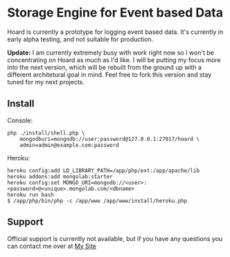 # Storage Engine for Event based Data

Hoard is currently a prototype for logging event based data. It's currently in early alpha testing, and not suitable for production.

**Update:** I am currently extremely busy with work right now so I won't be concentrating on Hoard as much as I'd like. I will be putting my focus more into the next version, which will be rebuilt from the ground up with a different architetural goal in mind. Feel free to fork this version and stay tuned for my next projects.

## Install

Console:

	php ./install/shell.php \
		mongodburi=mongodb://user:password@127.0.0.1:27017/hoard \
		admin=admin@example.com:password
	
Heroku:
	
	heroku config:add LD_LIBRARY_PATH=/app/php/ext:/app/apache/lib
	heroku addons:add mongolab:starter
	heroku config:set MONGO_URI=mongodb://<user>:<password>@<unique>.mongolab.com/<dbname>
	heroku run bash
	$ /app/php/bin/php -c /app/www /app/www/install/heroku.php
	
## Support

Official support is currently not available, but if you have any questions you can contact me over at [My Site](http://www.marcqualie.com/contact/)
